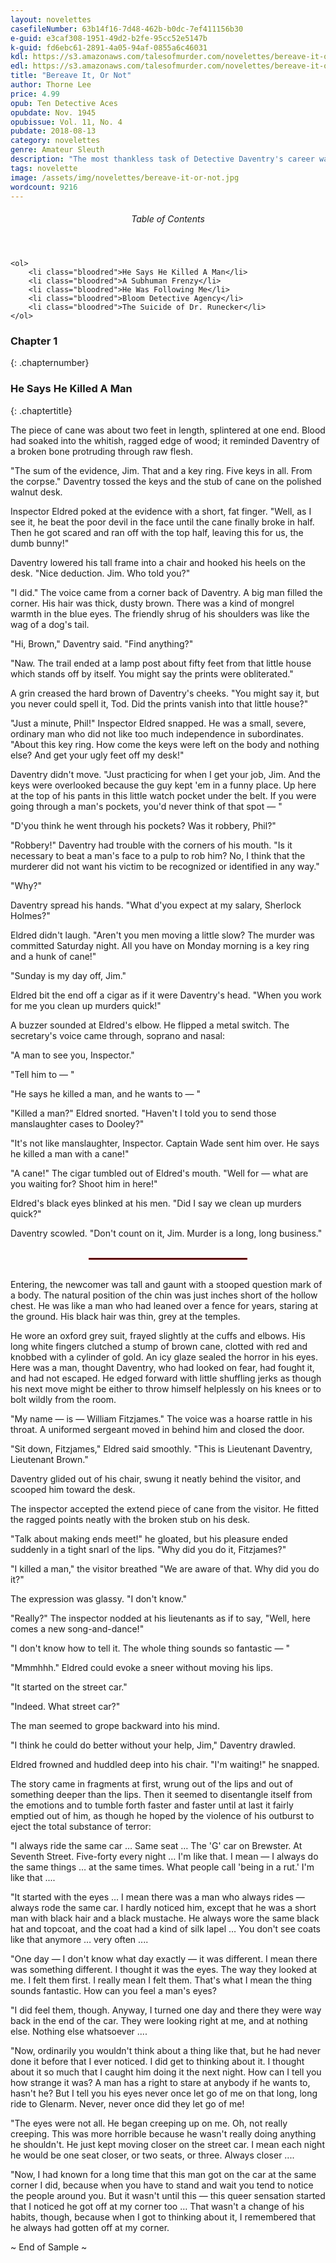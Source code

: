 ```yaml
---
layout: novelettes
casefileNumber: 63b14f16-7d48-462b-b0dc-7ef411156b30
e-guid: e3caf308-1951-49d2-b2fe-95cc52e5147b
k-guid: fd6ebc61-2891-4a05-94af-0855a6c46031
kdl: https://s3.amazonaws.com/talesofmurder.com/novelettes/bereave-it-or-not.mobi
edl: https://s3.amazonaws.com/talesofmurder.com/novelettes/bereave-it-or-not.epub
title: "Bereave It, Or Not"
author: Thorne Lee
price: 4.99
opub: Ten Detective Aces
opubdate: Nov. 1945
opubissue: Vol. 11, No. 4
pubdate: 2018-08-13 
category: novelettes 
genre: Amateur Sleuth 
description: "The most thankless task of Detective Daventry's career was the case of the mystified murderer. For because his victim was unknown and unmourned, the only gratitude due to Daventry would be a pat on the back from the Grim Reaper."
tags: novelette 
image: /assets/img/novelettes/bereave-it-or-not.jpg
wordcount: 9216
---
```


<div class="toc">
	<header>
		<h6>Table of Contents</h6>
	</header>
	
	<ol>
		<li class="bloodred">He Says He Killed A Man</li>
		<li class="bloodred">A Subhuman Frenzy</li>
		<li class="bloodred">He Was Following Me</li>
		<li class="bloodred">Bloom Detective Agency</li>
		<li class="bloodred">The Suicide of Dr. Runecker</li>
	</ol>
</div> <!-- table-of-contents -->

### Chapter 1
{: .chapternumber}

### He Says He Killed A Man
{: .chaptertitle} 

The piece of cane was about two feet in length, splintered at one end. Blood had soaked into the whitish, ragged edge of wood; it reminded Daventry of a broken bone protruding through raw flesh.

"The sum of the evidence, Jim. That and a key ring. Five keys in all. From the corpse." Daventry tossed the keys and the stub of cane on the polished walnut desk.

Inspector Eldred poked at the evidence with a short, fat finger. "Well, as I see it, he beat the poor devil in the face until the cane finally broke in half. Then he got scared and ran off with the top half, leaving this for us, the dumb bunny!"

Daventry lowered his tall frame into a chair and hooked his heels on the desk. "Nice deduction. Jim. Who told you?"

"I did." The voice came from a corner back of Daventry. A big man filled the corner. His hair was thick, dusty brown. There was a kind of mongrel warmth in the blue eyes. The friendly shrug of his shoulders was like the wag of a dog's tail.

"Hi, Brown," Daventry said. "Find anything?"

"Naw. The trail ended at a lamp post about fifty feet from that little house which stands off by itself. You might say the prints were obliterated."

A grin creased the hard brown of Daventry's cheeks. "You might say it, but you never could spell it, Tod. Did the prints vanish into that little house?"

"Just a minute, Phil!" Inspector Eldred snapped. He was a small, severe, ordinary man who did not like too much independence in subordinates. "About this key ring. How come the keys were left on the body and nothing else? And get your ugly feet off my desk!"

Daventry didn't move. "Just practicing for when I get your job, Jim. And the keys were overlooked because the guy kept 'em in a funny place. Up here at the top of his pants in this little watch pocket under the belt. If you were going through a man's pockets, you'd never think of that spot — " 

"D'you think he went through his pockets? Was it robbery, Phil?"

"Robbery!" Daventry had trouble with the corners of his mouth. "Is it necessary to beat a man's face to a pulp to rob him? No, I think that the murderer did not want his victim to be recognized or identified in any way."

"Why?"

Daventry spread his hands. "What d'you expect at my salary, Sherlock Holmes?"

Eldred didn't laugh. "Aren't you men moving a little slow? The murder was committed Saturday night. All you have on Monday morning is a key ring and a hunk of cane!"

"Sunday is my day off, Jim."

Eldred bit the end off a cigar as if it were Daventry's head. "When you work for me you clean up murders quick!"

A buzzer sounded at Eldred's elbow. He flipped a metal switch. The secretary's voice came through, soprano and nasal:

"A man to see you, Inspector."

"Tell him to — "

"He says he killed a man, and he wants to — "

"Killed a man?" Eldred snorted. "Haven't I told you to send those manslaughter cases to Dooley?"

"It's not like manslaughter, Inspector. Captain Wade sent him over. He says he killed a man with a cane!"

"A cane!" The cigar tumbled out of Eldred's mouth. "Well for — what are you waiting for? Shoot him in here!"

Eldred's black eyes blinked at his men. "Did I say we clean up murders quick?"

Daventry scowled. "Don't count on it, Jim. Murder is a long, long business."

<br>
<hr style="color: #8b0000;border:1px solid #8b0000;width:50%;margin: 0 auto;">
<br>

Entering, the newcomer was tall and gaunt with a stooped question mark of a body. The natural position of the chin was just inches short of the hollow chest. He was like a man who had leaned over a fence for years, staring at the ground. His black hair was thin, grey at the temples.

He wore an oxford grey suit, frayed slightly at the cuffs and elbows. His long white fingers clutched a stump of brown cane, clotted with red and knobbed with a cylinder of gold. An icy glaze sealed the horror in his eyes. Here was a man, thought Daventry, who had looked on fear, had fought it, and had not escaped. He edged forward with little shuffling jerks as though his next move might be either to throw himself helplessly on his knees or to bolt wildly from the room.

"My name — is — William Fitzjames." The voice was a hoarse rattle in his throat. A uniformed sergeant moved in behind him and closed the door.

"Sit down, Fitzjames," Eldred said smoothly. "This is Lieutenant Daventry, Lieutenant Brown."

Daventry glided out of his chair, swung it neatly behind the visitor, and scooped him toward the desk.

The inspector accepted the extend piece of cane from the visitor. He fitted the ragged points neatly with the broken stub on his desk.

"Talk about making ends meet!" he gloated, but his pleasure ended suddenly in a tight snarl of the lips. "Why did you do it, Fitzjames?"

"I killed a man," the visitor breathed "We are aware of that. Why did you do it?"

The expression was glassy. "I don't know."

"Really?" The inspector nodded at his lieutenants as if to say, "Well, here comes a new song-and-dance!"

"I don't know how to tell it. The whole thing sounds so fantastic — "

"Mmmhhh." Eldred could evoke a sneer without moving his lips.

"It started on the street car."

"Indeed. What street car?"

The man seemed to grope backward into his mind.

"I think he could do better without your help, Jim," Daventry drawled.

Eldred frowned and huddled deep into his chair. "I'm waiting!" he snapped.

The story came in fragments at first, wrung out of the lips and out of something deeper than the lips. Then it seemed to disentangle itself from the emotions and to tumble forth faster and faster until at last it fairly emptied out of him, as though he hoped by the violence of his outburst to eject the total substance of terror:

"I always ride the same car … Same seat … The 'G' car on Brewster. At Seventh Street. Five-forty every night … I'm like that. I mean — I always do the same things … at the same times. What people call 'being in a rut.' I'm like that ....

"It started with the eyes … I mean there was a man who always rides — always rode the same car. I hardly noticed him, except that he was a short man with black hair and a black mustache. He always wore the same black hat and topcoat, and the coat had a kind of silk lapel … You don't see coats like that anymore … very often ....

"One day — I don't know what day exactly — it was different. I mean there was something different. I thought it was the eyes. The way they looked at me. I felt them first. I really mean I felt them. That's what I mean the thing sounds fantastic. How can you feel a man's eyes?

"I did feel them, though. Anyway, I turned one day and there they were way back in the end of the car. They were looking right at me, and at nothing else. Nothing else whatsoever ....

"Now, ordinarily you wouldn't think about a thing like that, but he had never done it before that I ever noticed. I did get to thinking about it. I thought about it so much that I caught him doing it the next night. How can I tell you how strange it was? A man has a right to stare at anybody if he wants to, hasn't he? But I tell you his eyes never once let go of me on that long, long ride to Glenarm. Never, never once did they let go of me!

"The eyes were not all. He began creeping up on me. Oh, not really creeping. This was more horrible because he wasn't really doing anything he shouldn't. He just kept moving closer on the street car. I mean each night he would be one seat closer, or two seats, or three. Always closer ....

"Now, I had known for a long time that this man got on the car at the same corner I did, because when you have to stand and wait you tend to notice the people around you. But it wasn't until this — this queer sensation started that I noticed he got off at my corner too … That wasn't a change of his habits, though, because when I got to thinking about it, I remembered that he always had gotten off at my corner.

<p id="theend">~ End of Sample ~</p>
